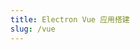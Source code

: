 ```yaml
---
title: Electron Vue 应用搭建
slug: /vue
---
```


<!-- https://itnext.io/electron-application-with-vue-js-and-vuetify-f2a1f9c749b8 -->
<!-- https://www.smashingmagazine.com/2020/07/desktop-apps-electron-vue-javascript/ -->
<!-- https://medium.com/@mikeal/vue-js-electron-the-easy-way-adc3ca09234a -->
<!-- https://www.wearecogworks.com/blog/how-to-build-a-desktop-application-with-electron-and-vue/ -->